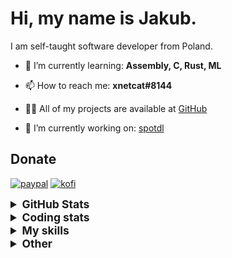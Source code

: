 # Hi, my name is Jakub.

I am self-taught software developer from Poland.

- 🌱 I’m currently learning: **Assembly, C, Rust, ML**

- 📫 How to reach me: **xnetcat#8144**

- 👨‍💻 All of my projects are available at [GitHub](https://github.com/xnetcat?tab=repositories)

- 🔭 I’m currently working on: [spotdl](https://github.com/spotDL/spotify-downloader)

## Donate

[![paypal](https://img.shields.io/badge/paypal-%2300457C.svg?&style=for-the-badge&logo=paypal&logoColor=white)](https://paypal.me/kko7)
[![kofi](https://img.shields.io/badge/kofi-%23F16061.svg?&style=for-the-badge&logo=ko-fi&logoColor=white)](https://ko-fi.com/xnetcat)



<details>
  <summary style="font-size:1.25em"><strong>GitHub Stats</strong></summary>
  <a href="https://github.com/anuraghazra/github-readme-stats" title="Go to Source">
    <img height=175 align="center" src="https://github-readme-stats.vercel.app/api?username=xnetcat&show_icons=true&theme=gotham">
  </a>
  <a href="https://github.com/anuraghazra/github-readme-stats">
  <img height=175 align="center" src="https://github-readme-stats.vercel.app/api/top-langs/?username=xnetcat&title_color=2aa889&text_color=99d1ce&icon_color=2bbc8a&bg_color=0c1014&langs_count=8&layout=compact" />
  </a>
</details>

<details>
  <summary style="font-size:1.25em"><strong>Coding stats</strong></summary>
  <!--START_SECTION:waka-->
<div class="waka-stats"><strong>🐱 My GitHub Data</strong>
<ul>
<li>🏆 267 Contributions in the Year 2023
<li>📦 75.2 kB Used in GitHub's Storage
<li>💼 Opted to Hire
<li>📜 17 Public Repositories
<li>🔑 1 Private Repository
</ul><pre lang="text">
<strong>📅 I'm Most Productive on Saturday</strong>
<code>Monday       78 commits     ███░░░░░░░░░░░░░░░░░░░░░░   14.05% 
Tuesday      72 commits     ███░░░░░░░░░░░░░░░░░░░░░░   12.97% 
Wednesday    57 commits     ██░░░░░░░░░░░░░░░░░░░░░░░   10.27% 
Thursday     84 commits     ███░░░░░░░░░░░░░░░░░░░░░░   15.14% 
Friday       78 commits     ███░░░░░░░░░░░░░░░░░░░░░░   14.05% 
Saturday     96 commits     ████░░░░░░░░░░░░░░░░░░░░░   17.3% 
Sunday       90 commits     ████░░░░░░░░░░░░░░░░░░░░░   16.22%</code>
</pre>

<pre lang="text"><strong>📊 This Week I Spent My Time On</strong>
<code>⌚︎  Time Zone: Europe/Warsaw
💬︎  Programming Languages: 
Python                   2 hrs 48 mins       ███████████████████░░░░░░   76.64% 
Markdown                 33 mins             ███░░░░░░░░░░░░░░░░░░░░░░   15.1% 
TOML                     12 mins             █░░░░░░░░░░░░░░░░░░░░░░░░   5.51% 
JavaScript               3 mins              ░░░░░░░░░░░░░░░░░░░░░░░░░   1.55% 
YAML                     2 mins              ░░░░░░░░░░░░░░░░░░░░░░░░░   1.19%
🔥  Editors: 
VS Code                  3 hrs 40 mins       █████████████████████████   100.0%
🐱‍‍💻   Projects: 
spotify-downloader       3 hrs 15 mins       ██████████████████████░░░   89.0% 
xnetcat                  20 mins             ██░░░░░░░░░░░░░░░░░░░░░░░   9.45% 
web-ui                   3 mins              ░░░░░░░░░░░░░░░░░░░░░░░░░   1.55%
‍‍💻   Operating System: 
Windows                  3 hrs 40 mins       █████████████████████████   100.0%</code></pre><pre lang="text">
<strong>I Mostly Code in Python</strong>
<code>Python                   10 repos            █████████████░░░░░░░░░░░░   52.63% 
JavaScript               3 repos             ████░░░░░░░░░░░░░░░░░░░░░   15.79% 
HTML                     2 repos             ██░░░░░░░░░░░░░░░░░░░░░░░   10.53% 
TypeScript               2 repos             ██░░░░░░░░░░░░░░░░░░░░░░░   10.53% 
Jupyter Notebook         1 repo              █░░░░░░░░░░░░░░░░░░░░░░░░   5.26%</code>
</pre>

**Timeline**

![Chart not found](https://raw.githubusercontent.com/xnetcat/xnetcat/master/charts/bar_graph.png) 


 Last Updated on 09/04/2023 01:37:54 UTC
<!--END_SECTION:waka-->
</details>

<details>
  <summary style="font-size:1.25em"><strong>My skills</strong></summary>
 
 ## Languages

![JavaScript](https://img.shields.io/badge/javascript%20-%23323330.svg?&style=for-the-badge&logo=javascript&logoColor=%23F7DF1E)
![Python](https://img.shields.io/badge/python%20-%2314354C.svg?&style=for-the-badge&logo=python&logoColor=white)
![HTML5](https://img.shields.io/badge/html5%20-%23E34F26.svg?&style=for-the-badge&logo=html5&logoColor=white)
![CSS3](https://img.shields.io/badge/css3%20-%231572B6.svg?&style=for-the-badge&logo=css3&logoColor=white)
![Shell Script](https://img.shields.io/badge/shell_script%20-%23121011.svg?&style=for-the-badge&logo=gnu-bash&logoColor=white)
![Markdown](https://img.shields.io/badge/markdown-%23000000.svg?&style=for-the-badge&logo=markdown&logoColor=white)

## Frameworks

![Flask](https://img.shields.io/badge/flask%20-%23000.svg?&style=for-the-badge&logo=flask&logoColor=white)
![Selenium](https://img.shields.io/badge/selenium%20-%2343B02A.svg?&style=for-the-badge&logo=selenium&logoColor=white)

## Version Control

![Git](https://img.shields.io/badge/git%20-%23F05033.svg?&style=for-the-badge&logo=git&logoColor=white)
![GitHub](https://img.shields.io/badge/github%20-%23121011.svg?&style=for-the-badge&logo=github&logoColor=white)

## CI

![GitHub Actions](https://img.shields.io/badge/github%20actions%20-%232671E5.svg?&style=for-the-badge&logo=github%20actions&logoColor=white)

## Other

![Jupyter](https://img.shields.io/badge/Jupyter%20-%23F37626.svg?&style=for-the-badge&logo=Jupyter&logoColor=white)

</details>

<details>
  <summary style="font-size:1.25em"><strong>Other</strong></summary>

## Contact

[![protonmail](https://img.shields.io/badge/protonmail-%238B89CC.svg?&style=for-the-badge&logo=protonmail&logoColor=white)](mailto:xnetcat@pm.me)
[![gmail](https://img.shields.io/badge/gmail-%23D14836.svg?&style=for-the-badge&logo=gmail&logoColor=white)](mailto:xnetcat.dev@gmail.com)
![discord](https://img.shields.io/badge/xnetcat%238144-7289DA.svg?&style=for-the-badge&logo=discord&logoColor=white)

</details>
